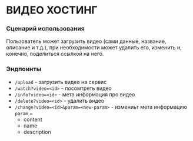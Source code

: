 # ВИДЕО ХОСТИНГ

### Сценарий использования
Пользователь может загрузить видео (сами данные, название, описание и т.д.), при необходимости может удалить его, изменить и, конечно, поделиться ссылкой на него.

### Эндпоинты
* `/upload` - загрузить видео на сервис
* `/watch?video=<id>` - посомтреть видео
* `/info?video=<id>` - мета информация про видео
* `/delete?video=<id>` - удалить видео
* `/change?video=<id>&param=<new-param>` - измениьт мета информацию  
`param` =
    * content
    * name
    * description
